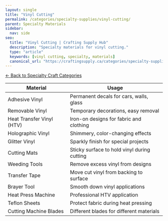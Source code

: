 ```yaml
---
layout: single
title: "Vinyl Cutting"
permalink: /categories/specialty-supplies/vinyl-cutting/
parent: Specialty Materials
sidebar:
  nav: side
seo:
  title: "Vinyl Cutting | Crafting Supply Hub"
  description: "Specialty materials for vinyl cutting."
  type: "article"
  keywords: [vinyl cutting, specialty, materials]
  canonical_url: "https://craftingsupply.ca/categories/specialty-supplies/vinyl-cutting/"
---
```

[← Back to Specialty Craft Categories](/categories/specialty-supplies/)

| Material | Usage |
|----------|-------|
| Adhesive Vinyl | Permanent decals for cars, walls, glass |
| Removable Vinyl | Temporary decorations, easy removal |
| Heat Transfer Vinyl (HTV) | Iron-on designs for fabric and clothing |
| Holographic Vinyl | Shimmery, color-changing effects |
| Glitter Vinyl | Sparkly finish for special projects |
| Cutting Mats | Sticky surface to hold vinyl during cutting |
| Weeding Tools | Remove excess vinyl from designs |
| Transfer Tape | Move cut vinyl from backing to surface |
| Brayer Tool | Smooth down vinyl applications |
| Heat Press Machine | Professional HTV application |
| Teflon Sheets | Protect fabric during heat pressing |
| Cutting Machine Blades | Different blades for different materials |
